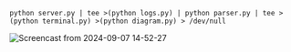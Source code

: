 `python server.py | tee >(python logs.py) | python parser.py | tee >(python terminal.py) >(python diagram.py) > /dev/null`

![Screencast from 2024-09-07 14-52-27](https://github.com/user-attachments/assets/acc9d145-e7f5-453e-90f3-fbde701e4ff3)

